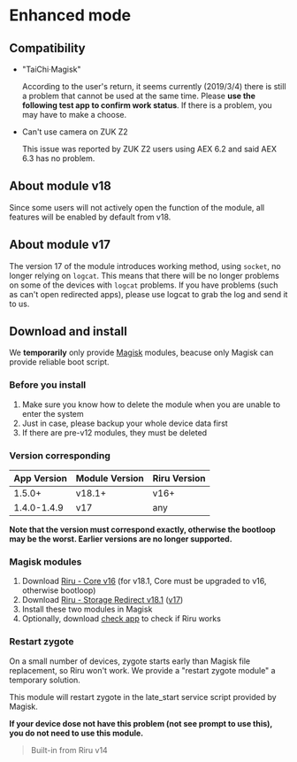 # Enhanced mode

## Compatibility

* "TaiChi·Magisk"

  According to the user's return, it seems currently (2019/3/4) there is still a problem that cannot be used at the same time. Please **use the following test app to confirm work status**. If there is a problem, you may have to make a choose.

* Can't use camera on ZUK Z2

  This issue was reported by ZUK Z2 users using AEX 6.2 and said AEX 6.3 has no problem.

## About module v18

Since some users will not actively open the function of the module, all features will be enabled by default from v18.

## About module v17 

The version 17 of the module introduces working method, using `socket`, no longer relying on `logcat`. This means that there will be no longer problems on some of the devices with `logcat` problems. If you have problems (such as can't open redirected apps), please use logcat to grab the log and send it to us.

## Download and install

We **temporarily** only provide [Magisk](https://forum.xda-developers.com/apps/magisk/official-magisk-v7-universal-systemless-t3473445) modules, beacuse only Magisk can provide reliable boot script.

### Before you install

1. Make sure you know how to delete the module when you are unable to enter the system
2. Just in case, please backup your whole device data first
3. If there are pre-v12 modules, they must be deleted

### Version corresponding

| App Version | Module Version | Riru Version |
| ----------- | -------------- | ------------ |
| 1.5.0+      | v18.1+         | v16+         |
| 1.4.0-1.4.9 | v17            | any          |

**Note that the version must correspond exactly, otherwise the bootloop may be the worst. Earlier versions are no longer supported.**

### Magisk modules

1. Download [Riru - Core v16](https://github.com/RikkaApps/Riru/releases/download/v16/magisk-riru-core-v16.zip) (for v18.1, Core must be upgraded to v16, otherwise bootloop)
2. Download [Riru - Storage Redirect v18.1](https://github.com/RikkaApps/StorageRedirect-assets/releases/download/assets/magisk-riru-storage-redirect-v18.1.zip) ([v17](https://github.com/RikkaApps/StorageRedirect-assets/releases/download/assets/magisk-riru-storage-redirect-v17.zip))
3. Install these two modules in Magisk
4. Optionally, download [check app](https://github.com/RikkaApps/Riru/releases/download/v15/app-release.apk) to check if Riru works

### Restart zygote

On a small number of devices, zygote starts early than Magisk file replacement, so Riru won't work. We provide a "restart zygote module" a temporary solution.

This module will restart zygote in the late_start service script provided by Magisk.

**If your device dose not have this problem (not see prompt to use this), you do not need to use this module.**

> Built-in from Riru v14